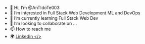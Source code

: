 - 👋 Hi, I’m @AnTIdoTe003
- 👀 I’m interested in Full Stack Web Development ML and DevOps
- 🌱 I’m currently learning Full Stack Web Dev
- 💞️ I’m looking to collaborate on ...
- 📫 How to reach me 
- 🌍 <a href = "https://www.linkedin.com/in/debmalya-biswas-340655209/"> Linkedin </>
<!---
AnTIdoTe003/AnTIdoTe003 is a ✨ special ✨ repository because its `README.md` (this file) appears on your GitHub profile.
You can click the Preview link to take a look at your changes.
--->
